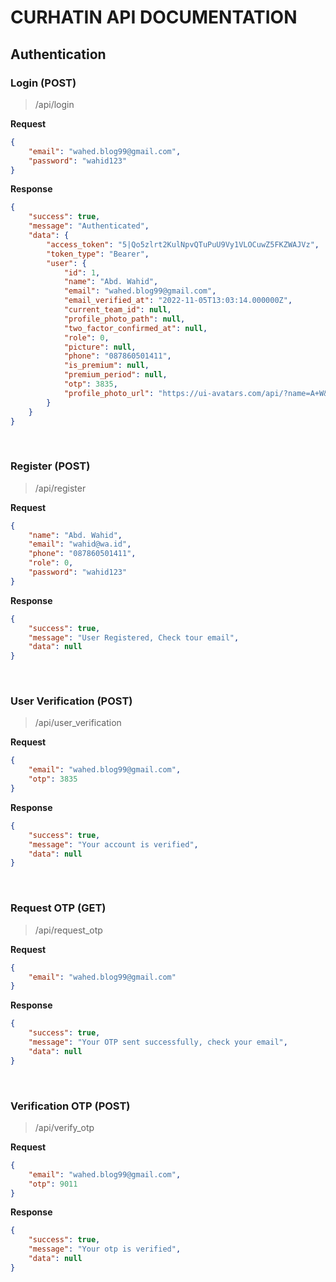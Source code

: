# CURHATIN API DOCUMENTATION


## Authentication
### Login (POST)
>/api/login

**Request**
```json 
{
    "email": "wahed.blog99@gmail.com",
    "password": "wahid123"
}
```

**Response**
```json
{
    "success": true,
    "message": "Authenticated",
    "data": {
        "access_token": "5|Qo5zlrt2KulNpvQTuPuU9Vy1VLOCuwZ5FKZWAJVz",
        "token_type": "Bearer",
        "user": {
            "id": 1,
            "name": "Abd. Wahid",
            "email": "wahed.blog99@gmail.com",
            "email_verified_at": "2022-11-05T13:03:14.000000Z",
            "current_team_id": null,
            "profile_photo_path": null,
            "two_factor_confirmed_at": null,
            "role": 0,
            "picture": null,
            "phone": "087860501411",
            "is_premium": null,
            "premium_period": null,
            "otp": 3835,
            "profile_photo_url": "https://ui-avatars.com/api/?name=A+W&color=7F9CF5&background=EBF4FF"
        }
    }
}
```
<br/>

### Register (POST)
>/api/register

**Request**
```json 
{
    "name": "Abd. Wahid",
    "email": "wahid@wa.id",
    "phone": "087860501411",
    "role": 0,
    "password": "wahid123"
}
```

**Response**
```json
{
    "success": true,
    "message": "User Registered, Check tour email",
    "data": null
}
```

<br/>

### User Verification (POST)
>/api/user_verification

**Request**
```json 
{
    "email": "wahed.blog99@gmail.com",
    "otp": 3835
}
```

**Response**
```json
{
    "success": true,
    "message": "Your account is verified",
    "data": null
}
```

<br/>

### Request OTP (GET)
>/api/request_otp

**Request**
```json 
{
    "email": "wahed.blog99@gmail.com"
}
```

**Response**
```json
{
    "success": true,
    "message": "Your OTP sent successfully, check your email",
    "data": null
}
```

<br/>

### Verification OTP (POST)
>/api/verify_otp

**Request**
```json 
{
    "email": "wahed.blog99@gmail.com",
    "otp": 9011
}
```

**Response**
```json
{
    "success": true,
    "message": "Your otp is verified",
    "data": null
}
```
